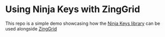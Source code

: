 # Using Ninja Keys with ZingGrid

This repo is a simple demo showcasing how the [Ninja Keys library](https://github.com/ssleptsov/ninja-keys) can be
used alongside [ZingGrid](https://www.zinggrid.com/)
